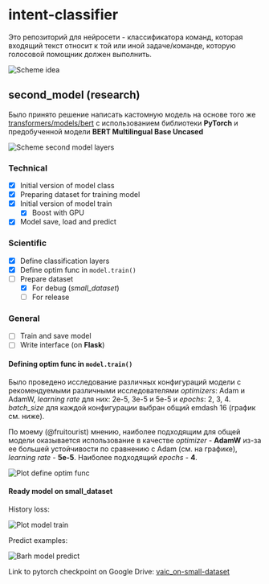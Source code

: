 # intent-classifier
Это репозиторий для нейросети - классификатора команд, которая входящий текст относит к той или иной задаче/команде, которую голосовой помощник должен выполнить.

![Scheme idea](https://github.com/GDSC-Saratov/va-intent-classifier/blob/research/README/scheme_idea.jpg)
## second_model (research)
Было принято решение написать кастомную модель на основе того же [transformers/models/bert](https://github.com/huggingface/transformers/blob/main/src/transformers/models/bert) с использованием библиотеки **PyTorch** и предобученной модели **BERT Multilingual Base Uncased**

![Scheme second model layers](https://github.com/GDSC-Saratov/va-intent-classifier/blob/research/README/scheme_second_model_layers.jpg)
### Technical
- [x] Initial version of model class
- [x] Preparing dataset for training model
- [x] Initial version of model train
  - [x] Boost with GPU
- [x] Model save, load and predict
### Scientific
- [x] Define classification layers
- [x] Define optim func in `model.train()`
- [ ] Prepare dataset
  - [x] For debug (*small_dataset*)
  - [ ] For release
### General
- [ ] Train and save model
- [ ] Write interface (on **Flask**)

#### Defining optim func in `model.train()`
Было проведено исследование различных конфигураций модели с рекомендуемыми различными исследователями _optimizers_: Adam и AdamW, _learning rate_ для них: 2e-5, 3e-5 и 5e-5 и _epochs_: 2, 3, 4. _batch_size_ для каждой конфигурации выбран общий emdash 16 (график см. ниже).

По моему (@fruitourist) мнению, наиболее подходящим для общей модели оказывается использование в качестве _optimizer_ - **AdamW** из-за ее большей устойчивости по сравнению с Adam (см. на графике), _learning rate_ - **5e-5**. Наиболее подходящий _epochs_ - **4**.

![Plot define optim func](https://github.com/GDSC-Saratov/va-intent-classifier/blob/research/README/plot_define_optim_func.png)

#### Ready model on small_dataset
History loss:

![Plot model train](https://github.com/GDSC-Saratov/va-intent-classifier/blob/research/README/plot_model_train.png)

Predict examples:

![Barh model predict](https://github.com/GDSC-Saratov/va-intent-classifier/blob/research/README/barh_model_predict.png)

Link to pytorch checkpoint on Google Drive: [vaic_on-small-dataset](https://drive.google.com/file/d/1reYZV6InNDic5g-2ChokQhGRwNJO822J/view?usp=sharing)
